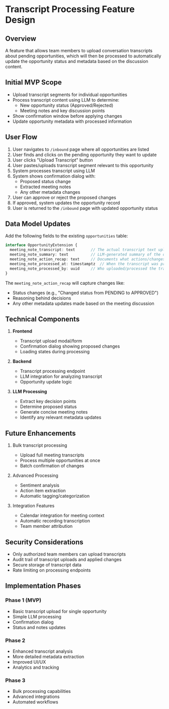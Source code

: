 # Transcript Processing Feature Design

## Overview
A feature that allows team members to upload conversation transcripts about pending opportunities, which will then be processed to automatically update the opportunity status and metadata based on the discussion content.

## Initial MVP Scope
- Upload transcript segments for individual opportunities
- Process transcript content using LLM to determine:
  - New opportunity status (Approved/Rejected)
  - Meeting notes and key discussion points
- Show confirmation window before applying changes
- Update opportunity metadata with processed information

## User Flow
1. User navigates to `/inbound` page where all opportunities are listed
2. User finds and clicks on the pending opportunity they want to update
3. User clicks "Upload Transcript" button
4. User pastes/uploads transcript segment relevant to this opportunity
5. System processes transcript using LLM
6. System shows confirmation dialog with:
   - Proposed status change
   - Extracted meeting notes
   - Any other metadata changes
7. User can approve or reject the proposed changes
8. If approved, system updates the opportunity record
9. User is returned to the `/inbound` page with updated opportunity status

## Data Model Updates
Add the following fields to the existing `opportunities` table:

```typescript
interface OpportunityExtension {
  meeting_note_transcript: text       // The actual transcript text uploaded
  meeting_note_summary: text          // LLM-generated summary of the discussion
  meeting_note_action_recap: text     // Documents what actions/changes were made based on the meeting
  meeting_note_processed_at: timestamptz  // When the transcript was processed
  meeting_note_processed_by: uuid     // Who uploaded/processed the transcript
}
```

The `meeting_note_action_recap` will capture changes like:
- Status changes (e.g., "Changed status from PENDING to APPROVED")
- Reasoning behind decisions
- Any other metadata updates made based on the meeting discussion

## Technical Components
1. **Frontend**
   - Transcript upload modal/form
   - Confirmation dialog showing proposed changes
   - Loading states during processing

2. **Backend**
   - Transcript processing endpoint
   - LLM integration for analyzing transcript
   - Opportunity update logic

3. **LLM Processing**
   - Extract key decision points
   - Determine proposed status
   - Generate concise meeting notes
   - Identify any relevant metadata updates

## Future Enhancements
1. Bulk transcript processing
   - Upload full meeting transcripts
   - Process multiple opportunities at once
   - Batch confirmation of changes

2. Advanced Processing
   - Sentiment analysis
   - Action item extraction
   - Automatic tagging/categorization

3. Integration Features
   - Calendar integration for meeting context
   - Automatic recording transcription
   - Team member attribution

## Security Considerations
- Only authorized team members can upload transcripts
- Audit trail of transcript uploads and applied changes
- Secure storage of transcript data
- Rate limiting on processing endpoints

## Implementation Phases

### Phase 1 (MVP)
- Basic transcript upload for single opportunity
- Simple LLM processing
- Confirmation dialog
- Status and notes updates

### Phase 2
- Enhanced transcript analysis
- More detailed metadata extraction
- Improved UI/UX
- Analytics and tracking

### Phase 3
- Bulk processing capabilities
- Advanced integrations
- Automated workflows 